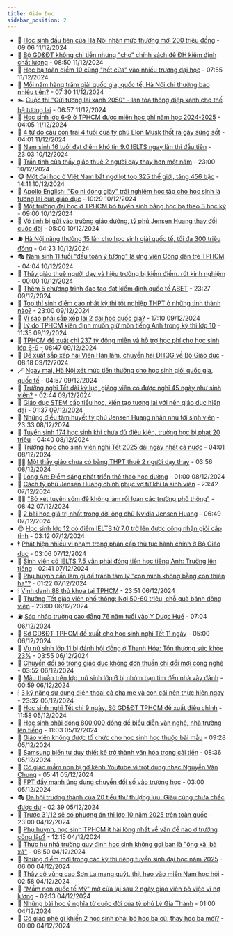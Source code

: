 ```yaml
---
title: Giáo Dục
sidebar_position: 2
---
```


<!-- dantri-giao-duc:START -->
- 🤡 [Học sinh đầu tiên của Hà Nội nhận mức thưởng mới 200 triệu đồng](https://dantri.com.vn/giao-duc/hoc-sinh-dau-tien-cua-ha-noi-nhan-muc-thuong-moi-200-trieu-dong-20241211160243592.htm) - 09:06 11/12/2024
- 🗽 [Bộ GD&amp;ĐT không chi tiền nhưng &quot;cho&quot; chính sách để ĐH kiểm định chất lượng](https://dantri.com.vn/giao-duc/bo-gddt-khong-chi-tien-nhung-cho-chinh-sach-de-dh-kiem-dinh-chat-luong-20241211153816700.htm) - 08:50 11/12/2024
- 🚦 [Học bạ toàn điểm 10 cũng &quot;hết cửa&quot; vào nhiều trường đại học](https://dantri.com.vn/giao-duc/hoc-ba-toan-diem-10-cung-het-cua-vao-nhieu-truong-dai-hoc-20241211140846452.htm) - 07:55 11/12/2024
- 🌋 [Mỗi năm hàng trăm giải quốc gia, quốc tế, Hà Nội chi thưởng bao nhiêu tiền?](https://dantri.com.vn/giao-duc/moi-nam-hang-tram-giai-quoc-gia-quoc-te-ha-noi-chi-thuong-bao-nhieu-tien-20241211124605326.htm) - 07:30 11/12/2024
- 🏊 [Cuộc thi &quot;Gửi tương lai xanh 2050&quot; - lan tỏa thông điệp xanh cho thế hệ tương lai](https://dantri.com.vn/giao-duc/cuoc-thi-gui-tuong-lai-xanh-2050-lan-toa-thong-diep-xanh-cho-the-he-tuong-lai-20241211120820288.htm) - 06:57 11/12/2024
- 🎃 [Học sinh lớp 6-9 ở TPHCM được miễn học phí năm học 2024-2025](https://dantri.com.vn/giao-duc/hoc-sinh-lop-6-9-o-tphcm-duoc-mien-hoc-phi-nam-hoc-2024-2025-20241211105749078.htm) - 04:05 11/12/2024
- 💄 [4 từ do cậu con trai 4 tuổi của tỷ phú Elon Musk thốt ra gây sửng sốt](https://dantri.com.vn/giao-duc/4-tu-do-cau-con-trai-4-tuoi-cua-ty-phu-elon-musk-thot-ra-gay-sung-sot-20241210232621424.htm) - 04:01 11/12/2024
- 🦅 [Nam sinh 16 tuổi đạt điểm khó tin 9.0 IELTS ngay lần thi đầu tiên](https://dantri.com.vn/giao-duc/nam-sinh-16-tuoi-dat-diem-kho-tin-90-ielts-ngay-lan-thi-dau-tien-20241211003018394.htm) - 23:03 10/12/2024
- 🚦 [Trần tình của thầy giáo thuê 2 người dạy thay hơn một năm](https://dantri.com.vn/giao-duc/tran-tinh-cua-thay-giao-thue-2-nguoi-day-thay-hon-mot-nam-20241210190028182.htm) - 23:00 10/12/2024
- 🐵 [Một đại học ở Việt Nam bất ngờ lọt top 325 thế giới, tăng 456 bậc](https://dantri.com.vn/giao-duc/mot-dai-hoc-o-viet-nam-bat-ngo-lot-top-325-the-gioi-tang-456-bac-20241210205348681.htm) - 14:11 10/12/2024
- 🐘 [Apollo English: &quot;Đo ni đóng giày&quot; trải nghiệm học tập cho học sinh là tương lai của giáo dục](https://dantri.com.vn/giao-duc/apollo-english-do-ni-dong-giay-trai-nghiem-hoc-tap-cho-hoc-sinh-la-tuong-lai-cua-giao-duc-20241210172153780.htm) - 10:29 10/12/2024
- 🦏 [Một trường đại học ở TPHCM bỏ tuyển sinh bằng học bạ theo 3 học kỳ](https://dantri.com.vn/giao-duc/mot-truong-dai-hoc-o-tphcm-bo-tuyen-sinh-bang-hoc-ba-theo-3-hoc-ky-20241210155256619.htm) - 09:00 10/12/2024
- 💼 [Vô tình bị gửi vào trường giáo dưỡng, tỷ phú Jensen Huang thay đổi cuộc đời](https://dantri.com.vn/giao-duc/vo-tinh-bi-gui-vao-truong-giao-duong-ty-phu-jensen-huang-thay-doi-cuoc-doi-20241209161949512.htm) - 05:00 10/12/2024
- ⛽️ [Hà Nội nâng thưởng 15 lần cho học sinh giải quốc tế, tối đa 300 triệu đồng](https://dantri.com.vn/giao-duc/ha-noi-nang-thuong-15-lan-cho-hoc-sinh-giai-quoc-te-toi-da-300-trieu-dong-20241210112005804.htm) - 04:23 10/12/2024
- 🎭 [Nam sinh 11 tuổi &quot;đầu toàn ý tưởng&quot; là ứng viên Công dân trẻ TPHCM](https://dantri.com.vn/giao-duc/nam-sinh-11-tuoi-dau-toan-y-tuong-la-ung-vien-cong-dan-tre-tphcm-20241210101921959.htm) - 04:04 10/12/2024
- 🎃 [Thầy giáo thuê người dạy và hiệu trưởng bị kiểm điểm, rút kinh nghiệm](https://dantri.com.vn/giao-duc/thay-giao-thue-nguoi-day-va-hieu-truong-bi-kiem-diem-rut-kinh-nghiem-20241208144154356.htm) - 00:00 10/12/2024
- 🚀 [Thêm 5 chương trình đào tạo đạt kiểm định quốc tế ABET](https://dantri.com.vn/giao-duc/them-5-chuong-trinh-dao-tao-dat-kiem-dinh-quoc-te-abet-20241209174151645.htm) - 23:27 09/12/2024
- 👀 [Top thí sinh điểm cao nhất kỳ thi tốt nghiệp THPT ở những tỉnh thành nào?](https://dantri.com.vn/giao-duc/top-thi-sinh-diem-cao-nhat-ky-thi-tot-nghiep-thpt-o-nhung-tinh-thanh-nao-20241209103108506.htm) - 23:00 09/12/2024
- 🌝 [Vì sao phải sắp xếp lại 2 đại học quốc gia?](https://dantri.com.vn/giao-duc/vi-sao-phai-sap-xep-lai-2-dai-hoc-quoc-gia-20241209205716445.htm) - 17:10 09/12/2024
- 🤗 [Lý do TPHCM kiên định muốn giữ môn tiếng Anh trong kỳ thi lớp 10](https://dantri.com.vn/giao-duc/ly-do-tphcm-kien-dinh-muon-giu-mon-tieng-anh-trong-ky-thi-lop-10-20241209175859037.htm) - 11:35 09/12/2024
- 🦄 [TPHCM đề xuất chi 237 tỷ đồng miễn và hỗ trợ học phí cho học sinh lớp 6-9](https://dantri.com.vn/giao-duc/tphcm-de-xuat-chi-237-ty-dong-mien-va-ho-tro-hoc-phi-cho-hoc-sinh-lop-6-9-20241209154129169.htm) - 08:47 09/12/2024
- 🦍 [Đề xuất sắp xếp hai Viện Hàn lâm, chuyển hai ĐHQG về Bộ Giáo dục](https://dantri.com.vn/giao-duc/de-xuat-sap-xep-hai-vien-han-lam-chuyen-hai-dhqg-ve-bo-giao-duc-20241209150144957.htm) - 08:18 09/12/2024
- 🪄 [Ngày mai, Hà Nội xét mức tiền thưởng cho học sinh giỏi quốc gia, quốc tế](https://dantri.com.vn/giao-duc/ngay-mai-ha-noi-xet-muc-tien-thuong-cho-hoc-sinh-gioi-quoc-gia-quoc-te-20241209111048405.htm) - 04:57 09/12/2024
- 🦆 [Trường nghỉ Tết dài kỷ lục, giảng viên có được nghỉ 45 ngày như sinh viên?](https://dantri.com.vn/giao-duc/truong-nghi-tet-dai-ky-luc-giang-vien-co-duoc-nghi-45-ngay-nhu-sinh-vien-20241209092832064.htm) - 02:44 09/12/2024
- 🚀 [Giáo dục STEM cấp tiểu học, kiến tạo tương lai với nền giáo dục hiện đại](https://dantri.com.vn/giao-duc/giao-duc-stem-cap-tieu-hoc-kien-tao-tuong-lai-voi-nen-giao-duc-hien-dai-20241208212442688.htm) - 01:37 09/12/2024
- 🦒 [Những điều tâm huyết tỷ phú Jensen Huang nhắn nhủ tới sinh viên](https://dantri.com.vn/giao-duc/nhung-dieu-tam-huyet-ty-phu-jensen-huang-nhan-nhu-toi-sinh-vien-20241208230249065.htm) - 23:33 08/12/2024
- 🤡 [Tuyển sinh 174 học sinh khi chưa đủ điều kiện, trường học bị phạt 20 triệu](https://dantri.com.vn/giao-duc/tuyen-sinh-174-hoc-sinh-khi-chua-du-dieu-kien-truong-hoc-bi-phat-20-trieu-20241208112026780.htm) - 04:40 08/12/2024
- 🤔 [Trường học cho sinh viên nghỉ Tết 2025 dài ngày nhất cả nước](https://dantri.com.vn/giao-duc/truong-hoc-cho-sinh-vien-nghi-tet-2025-dai-ngay-nhat-ca-nuoc-20241208100639434.htm) - 04:01 08/12/2024
- 🧑‍💻 [Một thầy giáo chưa có bằng THPT thuê 2 người dạy thay](https://dantri.com.vn/giao-duc/mot-thay-giao-chua-co-bang-thpt-thue-2-nguoi-day-thay-20241208090016236.htm) - 03:56 08/12/2024
- 🤡 [Long An: Điểm sáng phát triển thể thao học đường](https://dantri.com.vn/giao-duc/long-an-diem-sang-phat-trien-the-thao-hoc-duong-20241207181040047.htm) - 01:00 08/12/2024
- 🧠 [Cách tỷ phú Jensen Huang chinh phục vợ từ khi là sinh viên](https://dantri.com.vn/giao-duc/cach-ty-phu-jensen-huang-chinh-phuc-vo-tu-khi-la-sinh-vien-20241207212059779.htm) - 23:42 07/12/2024
- 🧑‍💻 [&quot;Bỏ xét tuyển sớm để không làm rối loạn các trường phổ thông&quot;](https://dantri.com.vn/giao-duc/bo-xet-tuyen-som-de-khong-lam-roi-loan-cac-truong-pho-thong-20241207152517663.htm) - 08:42 07/12/2024
- 🧠 [2 bài học giá trị nhất trong đời ông chủ Nvidia Jensen Huang](https://dantri.com.vn/giao-duc/2-bai-hoc-gia-tri-nhat-trong-doi-ong-chu-nvidia-jensen-huang-20241207125138930.htm) - 06:49 07/12/2024
- 😎 [Học sinh lớp 12 có điểm IELTS từ 7.0 trở lên được công nhận giỏi cấp tỉnh](https://dantri.com.vn/giao-duc/hoc-sinh-lop-12-co-diem-ielts-tu-70-tro-len-duoc-cong-nhan-gioi-cap-tinh-20241207092754037.htm) - 03:12 07/12/2024
- 🕴 [Phát hiện nhiều vi phạm trong phân cấp thủ tục hành chính ở Bộ Giáo dục](https://dantri.com.vn/xa-hoi/phat-hien-nhieu-vi-pham-trong-phan-cap-thu-tuc-hanh-chinh-o-bo-giao-duc-20241207094405023.htm) - 03:06 07/12/2024
- 🧠 [Sinh viên có IELTS 7.5 vẫn phải đóng tiền học tiếng Anh: Trường lên tiếng](https://dantri.com.vn/giao-duc/sinh-vien-co-ielts-75-van-phai-dong-tien-hoc-tieng-anh-truong-len-tieng-20241207091907274.htm) - 02:41 07/12/2024
- 🚀 [Phụ huynh cần làm gì để tránh tâm lý &quot;con mình không bằng con thiên hạ&quot;?](https://dantri.com.vn/giao-duc/phu-huynh-can-lam-gi-de-tranh-tam-ly-con-minh-khong-bang-con-thien-ha-20241207003704718.htm) - 01:22 07/12/2024
- 🕯 [Vinh danh 88 thủ khoa tại TPHCM](https://dantri.com.vn/giao-duc/vinh-danh-88-thu-khoa-tai-tphcm-20241207065059279.htm) - 23:51 06/12/2024
- 🧰 [Thưởng Tết giáo viên phổ thông: Nơi 50-60 triệu, chỗ quà bánh động viên](https://dantri.com.vn/giao-duc/thuong-tet-giao-vien-pho-thong-noi-50-60-trieu-cho-qua-banh-dong-vien-20241206182354292.htm) - 23:00 06/12/2024
- ⛽️ [Sáp nhập trường cao đẳng 76 năm tuổi vào Y Dược Huế](https://dantri.com.vn/giao-duc/sap-nhap-truong-cao-dang-76-nam-tuoi-vao-y-duoc-hue-20241206110922726.htm) - 07:04 06/12/2024
- 🤖 [Sở GD&amp;ĐT TPHCM đề xuất cho học sinh nghỉ Tết 11 ngày](https://dantri.com.vn/giao-duc/so-gddt-tphcm-de-xuat-cho-hoc-sinh-nghi-tet-11-ngay-20241206115523925.htm) - 05:00 06/12/2024
- 🦍 [Vụ nữ sinh lớp 11 bị đánh hội đồng ở Thanh Hóa: Tổn thương sức khỏe 23%](https://dantri.com.vn/giao-duc/vu-nu-sinh-lop-11-bi-danh-hoi-dong-o-thanh-hoa-ton-thuong-suc-khoe-23-20241206102714124.htm) - 03:55 06/12/2024
- 🐘 [Chuyển đổi số trong giáo dục không đơn thuần chỉ đổi mới công nghệ](https://dantri.com.vn/giao-duc/chuyen-doi-so-trong-giao-duc-khong-don-thuan-chi-doi-moi-cong-nghe-20241206103848483.htm) - 03:52 06/12/2024
- 🌊 [Mâu thuẫn trên lớp, nữ sinh lớp 6 bị nhóm bạn tìm đến nhà vây đánh](https://dantri.com.vn/giao-duc/mau-thuan-tren-lop-nu-sinh-lop-6-bi-nhom-ban-tim-den-nha-vay-danh-20241205194037600.htm) - 00:59 06/12/2024
- 🕯 [3 kỹ năng sử dụng điện thoại cả cha mẹ và con cái nên thực hiện ngay](https://dantri.com.vn/giao-duc/3-ky-nang-su-dung-dien-thoai-ca-cha-me-va-con-cai-nen-thuc-hien-ngay-20241205153000127.htm) - 23:32 05/12/2024
- 🐎 [Học sinh nghỉ Tết chỉ 9 ngày, Sở GD&amp;ĐT TPHCM đề xuất điều chỉnh](https://dantri.com.vn/giao-duc/hoc-sinh-nghi-tet-chi-9-ngay-so-gddt-tphcm-de-xuat-dieu-chinh-20241205185538488.htm) - 11:58 05/12/2024
- 🐻 [Học sinh phải đóng 800.000 đồng để biểu diễn văn nghệ, nhà trường lên tiếng](https://dantri.com.vn/giao-duc/hoc-sinh-phai-dong-800000-dong-de-bieu-dien-van-nghe-nha-truong-len-tieng-20241205163125133.htm) - 11:03 05/12/2024
- 🐎 [Giáo viên không được tổ chức cho học sinh học thuộc bài mẫu](https://dantri.com.vn/giao-duc/giao-vien-khong-duoc-to-chuc-cho-hoc-sinh-hoc-thuoc-bai-mau-20241205161649027.htm) - 09:28 05/12/2024
- 🫣 [Samsung biến tư duy thiết kế trở thành văn hóa trong cải tiến](https://dantri.com.vn/giao-duc/samsung-bien-tu-duy-thiet-ke-tro-thanh-van-hoa-trong-cai-tien-20241205151952156.htm) - 08:36 05/12/2024
- 🤭 [Cô giáo mầm non bị gỡ kênh Youtube vì trót dùng nhạc Nguyễn Văn Chung](https://dantri.com.vn/giao-duc/co-giao-mam-non-bi-go-kenh-youtube-vi-trot-dung-nhac-nguyen-van-chung-20241205123328363.htm) - 05:41 05/12/2024
- 🥳 [FPT đẩy mạnh ứng dụng chuyển đổi số vào trường học](https://dantri.com.vn/giao-duc/fpt-day-manh-ung-dung-chuyen-doi-so-vao-truong-hoc-20241205094712346.htm) - 03:00 05/12/2024
- 🎭 [Dạ hội trưởng thành của 20 tiểu thư thượng lưu: Giàu cũng chưa chắc được dự](https://dantri.com.vn/giao-duc/da-hoi-truong-thanh-cua-20-tieu-thu-thuong-luu-giau-cung-chua-chac-duoc-du-20241204210546985.htm) - 02:39 05/12/2024
- 🥸 [Trước 31/12 sẽ có phương án thi lớp 10 năm 2025 trên toàn quốc](https://dantri.com.vn/giao-duc/truoc-3112-se-co-phuong-an-thi-lop-10-nam-2025-tren-toan-quoc-20241204130232773.htm) - 23:00 04/12/2024
- 🦣 [Phụ huynh, học sinh TPHCM ít hài lòng nhất về vấn đề nào ở trường công lập?](https://dantri.com.vn/giao-duc/phu-huynh-hoc-sinh-tphcm-it-hai-long-nhat-ve-van-de-nao-o-truong-cong-lap-20241204184458312.htm) - 12:15 04/12/2024
- 🤔 [Thực hư nhà trường quy định học sinh không gọi bạn là &quot;ông xã, bà xã&quot;](https://dantri.com.vn/giao-duc/thuc-hu-nha-truong-quy-dinh-hoc-sinh-khong-goi-ban-la-ong-xa-ba-xa-20241204152814464.htm) - 08:50 04/12/2024
- 🦣 [Những điểm mới trong các kỳ thi riêng tuyển sinh đại học năm 2025](https://dantri.com.vn/giao-duc/nhung-diem-moi-trong-cac-ky-thi-rieng-tuyen-sinh-dai-hoc-nam-2025-20241204103428010.htm) - 06:00 04/12/2024
- 🐲 [Thầy cô vùng cao Sơn La mang quýt, thịt heo vào miền Nam học hỏi](https://dantri.com.vn/giao-duc/thay-co-vung-cao-son-la-mang-quyt-thit-heo-vao-mien-nam-hoc-hoi-20241204093236521.htm) - 02:58 04/12/2024
- 🔭 [&quot;Mầm non quốc tế Mỹ&quot; mở cửa lại sau 2 ngày giáo viên bỏ việc vì nợ lương](https://dantri.com.vn/giao-duc/mam-non-quoc-te-my-mo-cua-lai-sau-2-ngay-giao-vien-bo-viec-vi-no-luong-20241204085314352.htm) - 02:13 04/12/2024
- 🥷 [Những bài học ý nghĩa từ cuộc đời của tỷ phú Lý Gia Thành](https://dantri.com.vn/giao-duc/nhung-bai-hoc-y-nghia-tu-cuoc-doi-cua-ty-phu-ly-gia-thanh-20241203102555049.htm) - 01:00 04/12/2024
- 🎊 [Cô giáo phê gì khiến 2 học sinh phải bỏ học bạ cũ, thay học bạ mới?](https://dantri.com.vn/giao-duc/co-giao-phe-gi-khien-2-hoc-sinh-phai-bo-hoc-ba-cu-thay-hoc-ba-moi-20241203174148977.htm) - 00:00 04/12/2024<!-- dantri-giao-duc:END -->

